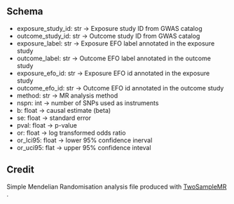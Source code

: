 ## Schema
- exposure_study_id: str -> Exposure study ID from GWAS catalog
- outcome_study_id: str -> Outcome study ID from GWAS catalog
- exposure_label: str -> Exposure EFO label annotated in the exposure study
- outcome_label: str -> Outcome EFO label annotated in the outcome study
- exposure_efo_id: str -> Exposure EFO id annotated in the exposure study
- outcome_efo_id: str -> Outcome EFO id annotated in the outcome study
- method: str -> MR analysis method
- nspn: int -> number of SNPs used as instruments
- b: float -> causal estimate (beta)
- se: float -> standard error
- pval: float -> p-value
- or: float -> log transformed odds ratio 
- or_lci95: float -> lower 95% confidence inerval
- or_uci95: flat -> upper 95% confidence inteval 

## Credit
Simple Mendelian Randomisation analysis file produced with [TwoSampleMR](https://mrcieu.github.io/TwoSampleMR/articles/introduction.html) .
